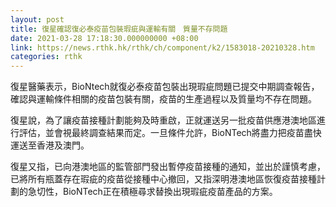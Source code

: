 ```yaml
---
layout: post
title: 復星確認復必泰疫苗包裝瑕疵與運輸有關　質量不存問題
date: 2021-03-28 17:18:30.000000000 +08:00
link: https://news.rthk.hk/rthk/ch/component/k2/1583018-20210328.htm
categories: rthk
---
```


復星醫藥表示，BioNtech就復必泰疫苗包裝出現瑕疵問題已提交中期調查報告，確認與運輸條件相關的疫苗包裝有關，疫苗的生產過程以及質量均不存在問題。

復星說，為了讓疫苗接種計劃能夠及時重啟，正就運送另一批疫苗供應港澳地區進行評估，並會視最終調查結果而定。一旦條件允許，BioNTech將盡力把疫苗盡快運送至香港及澳門。

復星又指，已向港澳地區的監管部門發出暫停疫苗接種的通知，並出於謹慎考慮，已將所有瓶蓋存在瑕疵的疫苗從接種中心撤回，又指深明港澳地區恢復疫苗接種計劃的急切性，BioNTech正在積極尋求替換出現瑕疵疫苗產品的方案。
